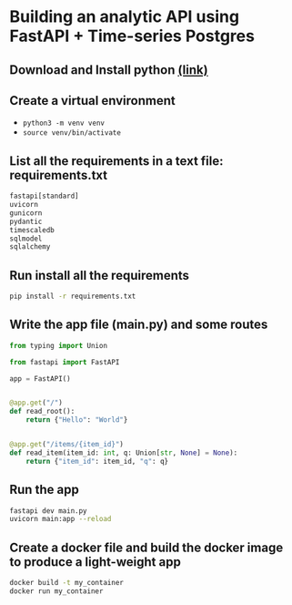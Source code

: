 # Building an analytic API using FastAPI + Time-series Postgres

## Download and Install python [(link)](https://www.python.org/)

## Create a virtual environment 

- `python3 -m venv venv`
- `source venv/bin/activate`

## List all the requirements in a text file: requirements.txt

```txt
fastapi[standard]
uvicorn
gunicorn
pydantic
timescaledb
sqlmodel
sqlalchemy
```

## Run install all the requirements

```bash 
pip install -r requirements.txt
```

## Write the app file (main.py) and some routes

```python
from typing import Union

from fastapi import FastAPI

app = FastAPI()


@app.get("/")
def read_root():
    return {"Hello": "World"}


@app.get("/items/{item_id}")
def read_item(item_id: int, q: Union[str, None] = None):
    return {"item_id": item_id, "q": q}
```

## Run the app 
```bash
fastapi dev main.py
uvicorn main:app --reload
```

## Create a docker file and build the docker image to produce a light-weight app
```bash
docker build -t my_container
docker run my_container
```
